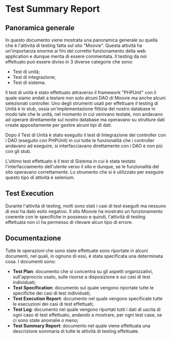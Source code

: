 # Test Summary Report

## Panoramica generale
In questo documento viene mostrata una panoramica generale su quella che è l'attività di testing fatta sul sito "Moovie".
Questa attività ha un'importanza enorme ai fini del corretto funzionamento della web application e dunque merita di 
essere commentata.
Il testing da noi effettuato può essere diviso in 3 diverse categorie che sono: 
- Test di unità;
- Test di integrazione;
- Test di sistema. 

Il test di unità è stato effettuato attraverso il framework "PHPUnit" con il quale siamo andati a testare non solo alcuni
DAO di Moovie ma anche alcuni selezionati controller. Uno degli strumenti usati per effettuare il testing di Unità è lo 
stub, ossia un'implementazione fittizia del nostro database in modo tale che le unità, nel momento in cui venivano testate, 
non andavano ad operare direttamente sul nostro database ma operavano su strutture dati create appositamente per gestire 
alcuni tipi di dati. 

Dopo il Test di Unità è stato eseguito il test di Integrazione dei controller con i DAO (eseguito con PHPUnit) in cui 
tutte le funzionalità che i controller andavano ad eseguire, si interfacciavano direttamente con i DAO e non più con 
gli stub.

L'ultimo test effettuato è il test di Sistema in cui è stata testato l'interfacciamento dell'utente verso il sito e 
dunque, se le funzionalità del sito operavano correttamente. Lo strumento che si è utilizzato per eseguire questo tipo 
di attività è selenium. 

## Test Execution 
Durante l'attività di testing, molti sono stati i casi di test eseguiti ma nessuno di essi ha dato esito negativo.
Il sito Moovie ha mostrato un funzionamento coerente con le specifiche in possesso e quindi, l'attività di testing 
effettuata non ci ha permesso di rilevare alcun tipo di errore. 

## Documentazione
Tutte le operazioni che sono state effettuate sono riportate in alcuni documenti, nel quali, in ognuno di essi, è stata 
specificata una determinata cosa. I documenti sono: 
- **Test Plan**: documento che si concentra su gli aspetti organizzativi, sull'approccio usato, sulle risorse a disposizione
 e sui casi di test individuati;
- **Test Specification**: documento sul quale vengono riportate tutte le specifiche dei casi di test individuati;
- **Test Execution Report**: documento nel quale vengono specificate tutte le esecuzioni dei casi di test effettuati;
- **Test Log**: documento nel quale vengono riportati tutti i dati di uscita di ogni caso di test effettuato, andando a 
mostrare, per ogni test case, se ci sono state anomalie o meno;
- **Test Summary Report**: documento nel quale viene effettuata una descrizione sommaria di tutte le attività di testing 
effettuate.